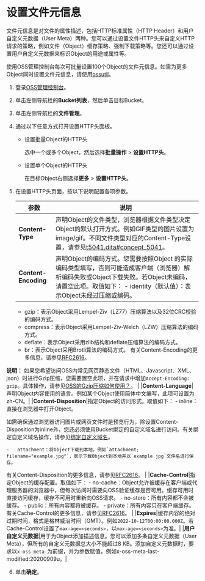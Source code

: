 # 设置文件元信息

文件元信息是对文件的属性描述，包括HTTP标准属性（HTTP Header）和用户自定义元数据（User Meta）两种。您可以通过设置文件HTTP头来自定义HTTP请求的策略，例如文件（Object）缓存策略、强制下载策略等。您还可以通过设置用户自定义元数据来标识Object的用途或属性等。

使用OSS管理控制台每次可批量设置100个Object的文件元信息。如需为更多Object同时设置文件元信息，请使用[ossutil](/cn.zh-CN/常用工具/命令行工具ossutil/常用命令/set-meta.md)。

1.  登录[OSS管理控制台](https://oss.console.aliyun.com/)。

2.  单击左侧导航栏的**Bucket列表**，然后单击目标Bucket。

3.  单击左侧导航栏的**文件管理**。

4.  通过以下任意方式打开设置HTTP头面板。

    -   设置批量Object的HTTP头

        选中一个或多个Object，然后选择**批量操作** \> **设置HTTP头**。

    -   设置单个Object的HTTP头

        在目标Object右侧选择**更多** \> **设置HTTP头**。

5.  在设置HTTP头页面，按以下说明配置各项参数。

    |参数|说明|
    |--|--|
    |**Content-Type**|声明Object的文件类型，浏览器根据文件类型决定Object的默认打开方式。例如GIF类型的图片设置为image/gif。不同文件类型对应的Content-Type设置，请参见[t5041.dita\#concept\_5041](/cn.zh-CN/开发指南/对象/文件（Object）/常见问题/如何设置Content-Type（MIME）？.md)。 |
    |**Content-Encoding**|声明Object的编码方式。您需要按照Object 的实际编码类型填写，否则可能造成客户端（浏览器）解析编码失败或Object下载失败。若Object未编码，请置空此项。取值如下：    -   identity（默认值）：表示Object未经过压缩或编码。
    -   gzip：表示Object采用Lempel-Ziv（LZ77）压缩算法以及32位CRC校验的编码方式。
    -   compress：表示Object采用Lempel-Ziv-Welch（LZW）压缩算法的编码方式。
    -   deflate：表示Object采用zlib结构和deflate压缩算法的编码方式。
    -   br：表示Object采用Brotli算法的编码方式。
有关Content-Encoding的更多信息，请参见[RFC2616](https://www.ietf.org/rfc/rfc2616.txt)。

**说明：** 如果您希望访问OSS内常见网页静态文件（HTML、Javascript、XML、json）时进行Gzip压缩，您需要置空此项，并在请求中增加`Accept-Encoding: gzip`。具体操作，请参见[OSS的Gzip压缩如何使用？](/cn.zh-CN/开发指南/对象/文件（Object）/常见问题/OSS的gzip压缩如何使用？.md)。 |
    |**Content-Language**|声明Object内容使用的语言。例如某个Object使用简体中文编写，此项可设置为zh-CN。|
    |**Content-Disposition**|指定Object的访问形式。取值如下：    -   inline：直接在浏览器中打开Object。

如需确保通过浏览器访问图片或网页文件时是预览行为，除设置Content-Disposition为inline外，您还必须使用Bucket绑定的自定义域名进行访问。有关绑定自定义域名操作，请参见[绑定自定义域名](/cn.zh-CN/控制台用户指南/存储空间管理/传输管理/绑定自定义域名.md)。

    -   attachment：将Object下载到本地。例如`attachment; filename="example.jpg"`，表示下载Object到本地并以`example.jpg`文件名进行保存。
有关Content-Disposition的更多信息，请参见[RFC2616](https://www.ietf.org/rfc/rfc2616.txt)。 |
    |**Cache-Control**|指定Object的缓存配置。取值如下：    -   no-cache：Object允许被缓存在客户端或代理服务器的浏览器中，但每次访问时需要向OSS验证缓存是否可用。缓存可用时直接访问缓存，缓存不可用时重新向OSS请求。
    -   no-store：所有内容都不会被缓存。
    -   public：所有内容都将被缓存。
    -   private：所有内容只在客户端缓存。
有关Cache-Control的更多信息，请参见[RFC2616](https://www.ietf.org/rfc/rfc2616.txt)。 |
    |**Expires**|缓存内容的绝对过期时间，格式是格林威治时间（GMT）。例如`2022-10-12T00:00:00.000Z`。若Cache-Control设置了`max-age=<seconds>`，以`max-age=<seconds>`为准。|
    |**用户自定义元数据**|用于为Object添加描述信息。您可以添加多条自定义元数据（User Meta），但所有的自定义元数据总大小不能超过8 KB。添加自定义元数据时，要求以`x-oss-meta-`为前缀，并为参数赋值，例如x-oss-meta-last-modified:20200909u。|

6.  单击**确定**。


